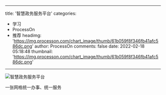 
---
title: '智慧政务服务平台'
categories: 
 - 学习
 - ProcessOn
 - 推荐
headimg: 'https://img.processon.com/chart_image/thumb/61b059f8f346fb41afc586dc.png'
author: ProcessOn
comments: false
date: 2022-02-18 05:18:48
thumbnail: 'https://img.processon.com/chart_image/thumb/61b059f8f346fb41afc586dc.png'
---

<div>   
<img class="thumb" alt="智慧政务服务平台" src="https://img.processon.com/chart_image/thumb/61b059f8f346fb41afc586dc.png" referrerpolicy="no-referrer">
<p>一张网格统一办事、统一服务</p>  
</div>
            